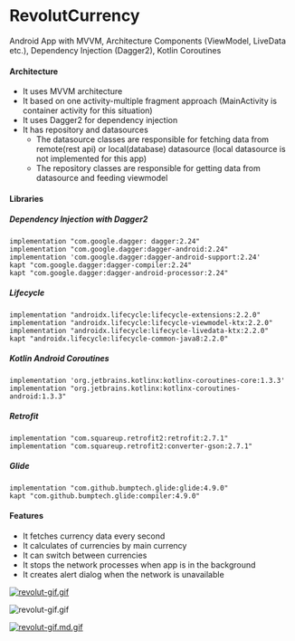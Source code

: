 # RevolutCurrency
Android App with MVVM, Architecture Components (ViewModel, LiveData etc.), Dependency Injection (Dagger2), Kotlin Coroutines

#### Architecture
* It uses MVVM architecture
* It based on one activity-multiple fragment approach (MainActivity is container activity for this situation)
* It uses Dagger2 for dependency injection
* It has repository and datasources
  * The datasource classes are responsible for fetching data from remote(rest api) or local(database) datasource (local datasource is not implemented for this app)
  * The repository classes are responsible for getting data from datasource and feeding viewmodel

#### Libraries

##### Dependency Injection with Dagger2
    implementation "com.google.dagger: dagger:2.24"
    implementation "com.google.dagger:dagger-android:2.24"
    implementation 'com.google.dagger:dagger-android-support:2.24'
    kapt "com.google.dagger:dagger-compiler:2.24"
    kapt "com.google.dagger:dagger-android-processor:2.24"

##### Lifecycle
    implementation "androidx.lifecycle:lifecycle-extensions:2.2.0"
    implementation "androidx.lifecycle:lifecycle-viewmodel-ktx:2.2.0"
    implementation "androidx.lifecycle:lifecycle-livedata-ktx:2.2.0"
    kapt "androidx.lifecycle:lifecycle-common-java8:2.2.0"

##### Kotlin Android Coroutines
    implementation 'org.jetbrains.kotlinx:kotlinx-coroutines-core:1.3.3'
    implementation "org.jetbrains.kotlinx:kotlinx-coroutines-android:1.3.3"
    
##### Retrofit
    implementation "com.squareup.retrofit2:retrofit:2.7.1"
    implementation "com.squareup.retrofit2:converter-gson:2.7.1"

##### Glide
    implementation "com.github.bumptech.glide:glide:4.9.0"
    kapt "com.github.bumptech.glide:compiler:4.9.0"
    
#### Features
* It fetches currency data every second
* It calculates of currencies by main currency 
* It can switch between currencies
* It stops the network processes when app is in the background
* It creates alert dialog when the network is unavailable

[![revolut-gif.gif](https://s5.gifyu.com/images/revolut-gif.gif)](https://gifyu.com/image/73fV)

![revolut-gif.gif](https://s5.gifyu.com/images/revolut-gif.gif)


[![revolut-gif.md.gif](https://s5.gifyu.com/images/revolut-gif.md.gif)](https://gifyu.com/image/73fV)
